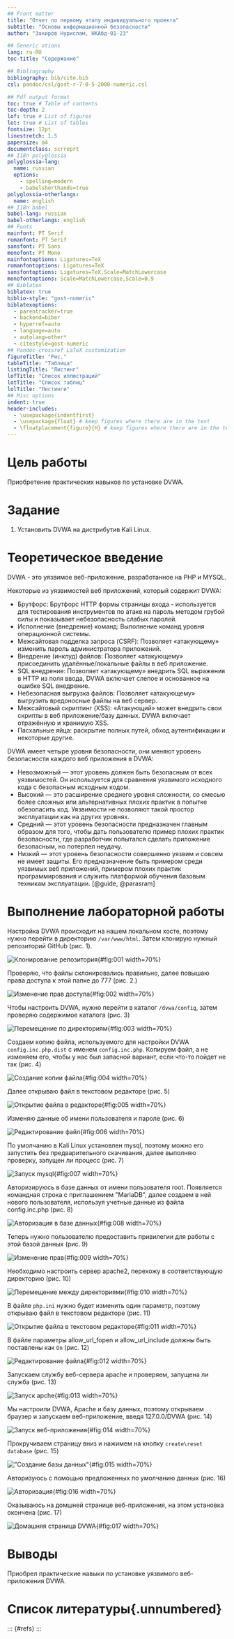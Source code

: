 ```yaml
---
## Front matter
title: "Отчет по первому этапу индивидуального проекта"
subtitle: "Основы информационной безопасности"
author: "Закиров Нурислам, НКАбд-01-23"

## Generic otions
lang: ru-RU
toc-title: "Содержание"

## Bibliography
bibliography: bib/cite.bib
csl: pandoc/csl/gost-r-7-0-5-2008-numeric.csl

## Pdf output format
toc: true # Table of contents
toc-depth: 2
lof: true # List of figures
lot: true # List of tables
fontsize: 12pt
linestretch: 1.5
papersize: a4
documentclass: scrreprt
## I18n polyglossia
polyglossia-lang:
  name: russian
  options:
	- spelling=modern
	- babelshorthands=true
polyglossia-otherlangs:
  name: english
## I18n babel
babel-lang: russian
babel-otherlangs: english
## Fonts
mainfont: PT Serif
romanfont: PT Serif
sansfont: PT Sans
monofont: PT Mono
mainfontoptions: Ligatures=TeX
romanfontoptions: Ligatures=TeX
sansfontoptions: Ligatures=TeX,Scale=MatchLowercase
monofontoptions: Scale=MatchLowercase,Scale=0.9
## Biblatex
biblatex: true
biblio-style: "gost-numeric"
biblatexoptions:
  - parentracker=true
  - backend=biber
  - hyperref=auto
  - language=auto
  - autolang=other*
  - citestyle=gost-numeric
## Pandoc-crossref LaTeX customization
figureTitle: "Рис."
tableTitle: "Таблица"
listingTitle: "Листинг"
lofTitle: "Список иллюстраций"
lotTitle: "Список таблиц"
lolTitle: "Листинги"
## Misc options
indent: true
header-includes:
  - \usepackage{indentfirst}
  - \usepackage{float} # keep figures where there are in the text
  - \floatplacement{figure}{H} # keep figures where there are in the text
---
```


# Цель работы

Приобретение практических навыков по установке DVWA.

# Задание

1. Установить DVWA на дистрибутив Kali Linux.

# Теоретическое введение

DVWA - это уязвимое веб-приложение, разработанное на PHP и MYSQL.

Некоторые из уязвимостей веб приложений, который содержит DVWA:
- Брутфорс: Брутфорс HTTP формы страницы входа - используется для тестирования инструментов по атаке на пароль методом грубой силы и показывает небезопасность слабых паролей.
- Исполнение (внедрение) команд: Выполнение команд уровня операционной системы.
- Межсайтовая подделка запроса (CSRF): Позволяет «атакующему» изменить пароль администратора приложений.
- Внедрение (инклуд) файлов: Позволяет «атакующему» присоединить удалённые/локальные файлы в веб приложение.
- SQL внедрение: Позволяет «атакующему» внедрить SQL выражения в HTTP из поля ввода, DVWA включает слепое и основанное на ошибке SQL внедрение.
- Небезопасная выгрузка файлов: Позволяет «атакующему» выгрузить вредоносные файлы на веб сервер.
- Межсайтовый скриптинг (XSS): «Атакующий» может внедрить свои скрипты в веб приложение/базу данных. DVWA включает отражённую и хранимую XSS.
- Пасхальные яйца: раскрытие полных путей, обход аутентификации и некоторые другие.

DVWA имеет четыре уровня безопасности, они меняют уровень безопасности каждого веб приложения в DVWA:
- Невозможный — этот уровень должен быть безопасным от всех уязвимостей. Он используется для сравнения уязвимого исходного кода с безопасным исходным кодом.
- Высокий — это расширение среднего уровня сложности, со смесью более сложных или альтернативных плохих практик в попытке обезопасить код. Уязвимости не позволяют такой простор эксплуатации как на других уровнях.
- Средний — этот уровень безопасности предназначен главным образом для того, чтобы дать пользователю пример плохих практик безопасности, где разработчик попытался сделать приложение безопасным, но потерпел неудачу.
- Низкий — этот уровень безопасности совершенно уязвим и совсем не имеет защиты. Его предназначение быть примером среди уязвимых веб приложений, примером плохих практик программирования и служить платформой обучения базовым техникам эксплуатации. [@guide, @parasram]

# Выполнение лабораторной работы

Настройка DVWA происходит на нашем локальном хосте, поэтому нужно перейти в директорию `/var/www/html`. Затем клонирую нужный репозиторий GitHub (рис. 1).

![Клонирование репозитория](image/1.PNG){#fig:001 width=70%}

Проверяю, что файлы склонировались правильно, далее повышаю права доступа к этой папке до 777 (рис. 2.)

![Изменение прав доступа](image/2.PNG){#fig:002 width=70%}

Чтобы настроить DVWA, нужно перейти в каталог `/dvwa/config`, затем проверяю содержимое каталога (рис. 3)

![Перемещение по директориям](image/3.PNG){#fig:003 width=70%}

Создаем копию файла, используемого для настройки DVWA `config.inc.php.dist` с именем `config.inc.php`. Копируем файл, а не изменяем его, чтобы у нас был запасной вариант, если что-то пойдет не так (рис. 4)

![Создание копии файла](image/4.PNG){#fig:004 width=70%}

Далее открываю файл в текстовом редакторе (рис. 5)

![Открытие файла в редакторе](image/5.PNG){#fig:005 width=70%}

Изменяю данные об имени пользователя и пароле (рис. 6)

![Редактирование файл](image/6.PNG){#fig:006 width=70%}

По умолчанию в Kali Linux установлен mysql, поэтому можно его запустить без предварительного скачивания, далее выполняю проверку, запущен ли процесс (рис. 7)

![Запуск mysql](image/7.PNG){#fig:007 width=70%}

Авторизируюсь в базе данных от имени пользователя root. Появляется командная строка с приглашением "MariaDB", далее создаем в ней нового пользователя, используя учетные данные из файла config.inc.php (рис. 8)

![Авторизация в базе данных](image/8.PNG){#fig:008 width=70%}

Теперь нужно пользователю предоставить привилегии для работы с этой базой данных (рис. 9)

![Изменение прав](image/9.PNG){#fig:009 width=70%}

Необходимо настроить сервер apache2, перехожу в соответствующую директорию (рис. 10)

![Перемещение между директориями](image/10.PNG){#fig:010 width=70%}

В файле `php.ini` нужно будет изменить один параметр, поэтому открываю файл в текстовом редакторе (рис. 11)

![Открытие файла в текстовом редакторе](image/11.PNG){#fig:011 width=70%}

В файле параметры allow_url_fopen и allow_url_include должны быть поставлены как `On` (рис. 12)

![Редактирование файла](image/12.PNG){#fig:012 width=70%}

Запускаем службу веб-сервера apache и проверяем, запущена ли служба (рис. 13)

![Запуск apche](image/13.PNG){#fig:013 width=70%}

Мы настроили DVWA, Apache и базу данных, поэтому открываем браузер и запускаем веб-приложение, введя 127.0.0/DVWA (рис. 14)

![Запуск веб-приложения](image/14.PNG){#fig:014 width=70%}

Прокручиваем страницу вниз и нажимем на кнопку `create\reset database` (рис. 15)

!["Создание базы данных"](image/15.PNG){#fig:015 width=70%}

Авторизуюсь с помощью предложенных по умолчанию данных (рис. 16)

![Авторизация](image/16.PNG){#fig:016 width=70%}

Оказываюсь на домшней странице веб-приложения, на этом установка окончена (рис. 17)

![Домашняя страница DVWA](image/17.PNG){#fig:017 width=70%}

# Выводы

Приобрел практические навыки по установке уязвимого веб-приложения DVWA.

# Список литературы{.unnumbered}

::: {#refs}
:::
